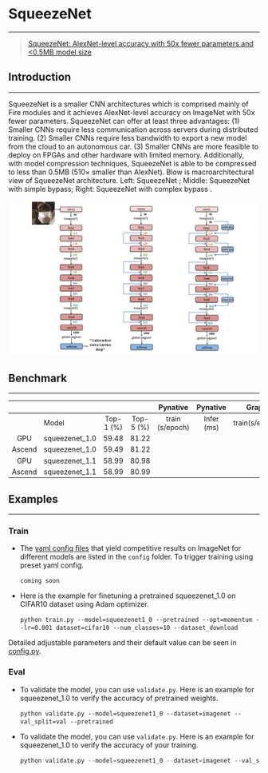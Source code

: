 # SqueezeNet
***
> [SqueezeNet: AlexNet-level accuracy with 50x fewer parameters and <0.5MB model size](https://arxiv.org/pdf/1602.07360.pdf)

## Introduction
***
SqueezeNet is a smaller CNN architectures which is comprised mainly of Fire modules and it achieves AlexNet-level accuracy on ImageNet with 50x fewer parameters.  SqueezeNet can offer at least three advantages: (1) Smaller CNNs require less communication across servers during distributed training. (2) Smaller CNNs require less bandwidth to export a new model from the cloud to an autonomous car. (3) Smaller CNNs are more feasible to deploy on FPGAs and other hardware with limited memory. Additionally, with model compression techniques, SqueezeNet is able to be  compressed to less than 0.5MB (510× smaller than AlexNet). Blow is macroarchitectural view of SqueezeNet architecture. Left: SqueezeNet ; Middle: SqueezeNet with simple bypass; Right: SqueezeNet with complex bypass .

![](squeezenet.png)



## Benchmark
***

|        |              |           |           |    Pynative     |  Pynative  |     Graph      |   Graph    |           |            |
| :----: | ------------ | :-------: | :-------: | :-------------: | :--------: | :------------: | :--------: | :-------: | :--------: |
|        | Model        | Top-1 (%) | Top-5 (%) | train (s/epoch) | Infer (ms) | train(s/epoch) | Infer (ms) | Download  |   Config   |
| GPU | squeezenet_1.0 | 59.48 | 81.22 |  |  |  |  | [model]() | [config]() |
| Ascend | squeezenet_1.0 |   59.49   | 81.22 |  |  |  |  |  |  |
|  GPU   | squeezenet_1.1 | 58.99 | 80.98 |                 |            |                |            | [model]() | [config]() |
| Ascend | squeezenet_1.1 | 58.99 |   80.99   |                 |            |                |            |           |            |



## Examples

***

### Train

- The [yaml config files](../../config) that yield competitive results on ImageNet for different models are listed in the `config` folder. To trigger training using preset yaml config. 

  ```shell
  coming soon
  ```


- Here is the example for finetuning a pretrained squeezenet_1.0 on CIFAR10 dataset using Adam optimizer.

  ```shell
  python train.py --model=squeezenet1_0 --pretrained --opt=momentum --lr=0.001 dataset=cifar10 --num_classes=10 --dataset_download
  ```

Detailed adjustable parameters and their default value can be seen in [config.py](../../config.py).

### Eval

- To validate the model, you can use `validate.py`. Here is an example for squeezenet_1.0 to verify the accuracy of pretrained weights.

  ```shell
  python validate.py --model=squeezenet1_0 --dataset=imagenet --val_split=val --pretrained
  ```

- To validate the model, you can use `validate.py`. Here is an example for squeezenet_1.0 to verify the accuracy of your training.

  ```python
  python validate.py --model=squeezenet1_0 --dataset=imagenet --val_split=val --ckpt_path='./ckpt/squeezenet1_0-best.ckpt'
  ```

